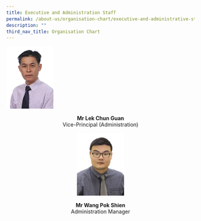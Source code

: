 ```yaml
---
title: Executive and Administration Staff
permalink: /about-us/organisation-chart/executive-and-administrative-staff
description: ""
third_nav_title: Organisation Chart
---
```

<img src="/images/mr%20lek%20chun%20guan.jpeg" 
     style="width:25%">
<center> <b>Mr Lek Chun Guan  <br> </b>
	Vice-Principal (Administration) <center>
		
<img src="/images/mr%20wang%20pok%20shien.jpeg" 
     style="width:25%">
<center> <b>Mr Wang Pok Shien  <br> </b>
Administration Manager<center>